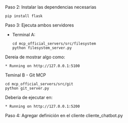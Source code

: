 
Paso 2: Instalar las dependencias necesarias


```
pip install flask
```

Paso 3: Ejecuta ambos servidores

* Terminal A:

  ```
  cd mcp_official_servers/src/filesystem
  python filesystem_server.py
  ```

Dereia de mostrar algo como:

```
* Running on http://127.0.0.1:5100
```


Teminal B -  Git MCP

```
cd mcp_official_servers/src/git
python git_server.py
```

Deberia de ejecutar en:

```
* Running on http://127.0.0.1:5200
```

Paso 4: Agregar definición en el cliente cliente_chatbot.py
